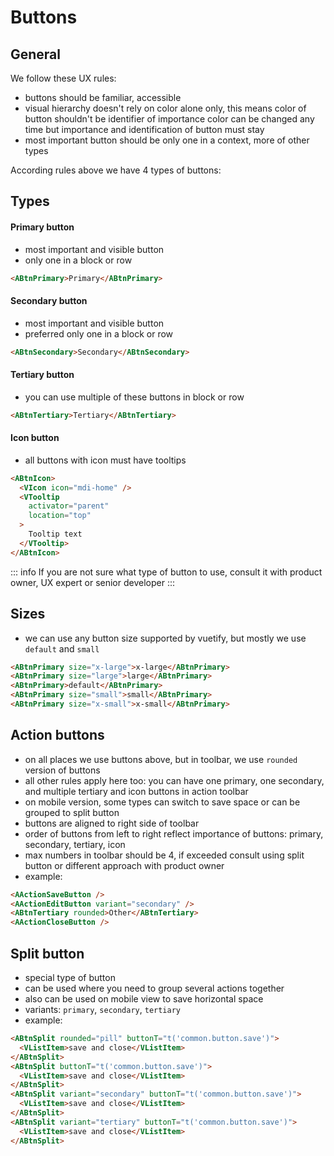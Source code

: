 <script setup>
import ButtonsDemoPrimary from "./ButtonsDemoPrimary.vue";
import ButtonsDemoSecondary from "./ButtonsDemoSecondary.vue";
import ButtonsDemoTertiary from "./ButtonsDemoTertiary.vue";
import ButtonsDemoIcon from "./ButtonsDemoIcon.vue";
import ButtonsDemoSizes from "./ButtonsDemoSizes.vue";
import ButtonsDemoActions from "./ButtonsDemoActions.vue";
import ButtonsDemoSplit from "./ButtonsDemoSplit.vue";
</script>

# Buttons

## General

We follow these UX rules:
- buttons should be familiar, accessible
- visual hierarchy doesn't rely on color alone only, this means color of button shouldn't be identifier of importance color can be changed any time but importance and identification of button must stay
- most important button should be only one in a context, more of other types

According rules above we have 4 types of buttons:

## Types

#### Primary button

- most important and visible button
- only one in a block or row

<DocsExample>
  <ButtonsDemoPrimary />
</DocsExample>

```html
<ABtnPrimary>Primary</ABtnPrimary>
```

#### Secondary button

- most important and visible button
- preferred only one in a block or row

<DocsExample>
  <ButtonsDemoSecondary />
</DocsExample>

```html
<ABtnSecondary>Secondary</ABtnSecondary>
```

#### Tertiary button

- you can use multiple of these buttons in block or row

<DocsExample>
  <ButtonsDemoTertiary />
</DocsExample>

```html
<ABtnTertiary>Tertiary</ABtnTertiary>
```

#### Icon button

- all buttons with icon must have tooltips

<DocsExample>
  <ButtonsDemoIcon />
</DocsExample>

```html
<ABtnIcon>
  <VIcon icon="mdi-home" />
  <VTooltip
    activator="parent"
    location="top"
  >
    Tooltip text
  </VTooltip>
</ABtnIcon>
```

::: info
If you are not sure what type of button to use, consult it with product owner, UX expert or senior developer
:::

## Sizes

- we can use any button size supported by vuetify, but mostly we use `default` and `small`

<DocsExample>
  <ButtonsDemoSizes />
</DocsExample>

```html
<ABtnPrimary size="x-large">x-large</ABtnPrimary>
<ABtnPrimary size="large">large</ABtnPrimary>
<ABtnPrimary>default</ABtnPrimary>
<ABtnPrimary size="small">small</ABtnPrimary>
<ABtnPrimary size="x-small">x-small</ABtnPrimary>
```

## Action buttons

- on all places we use buttons above, but in toolbar, we use `rounded` version of buttons
- all other rules apply here too: you can have one primary, one secondary, and multiple tertiary and icon buttons in action toolbar
- on mobile version, some types can switch to save space or can be grouped to split button
- buttons are aligned to right side of toolbar
- order of buttons from left to right reflect importance of buttons: primary, secondary, tertiary, icon
- max numbers in toolbar should be 4, if exceeded consult using split button or different approach with product owner
- example:

<DocsExample>
  <ButtonsDemoActions />
</DocsExample>

```html
<AActionSaveButton />
<AActionEditButton variant="secondary" />
<ABtnTertiary rounded>Other</ABtnTertiary>
<AActionCloseButton />
```

## Split button

- special type of button
- can be used where you need to group several actions together
- also can be used on mobile view to save horizontal space
- variants: `primary`, `secondary`, `tertiary`
- example:


<DocsExample>
  <ButtonsDemoSplit />
</DocsExample>

```html
<ABtnSplit rounded="pill" buttonT="t('common.button.save')">
  <VListItem>save and close</VListItem>
</ABtnSplit>
<ABtnSplit buttonT="t('common.button.save')">
  <VListItem>save and close</VListItem>
</ABtnSplit>
<ABtnSplit variant="secondary" buttonT="t('common.button.save')">
  <VListItem>save and close</VListItem>
</ABtnSplit>
<ABtnSplit variant="tertiary" buttonT="t('common.button.save')">
  <VListItem>save and close</VListItem>
</ABtnSplit>
```
